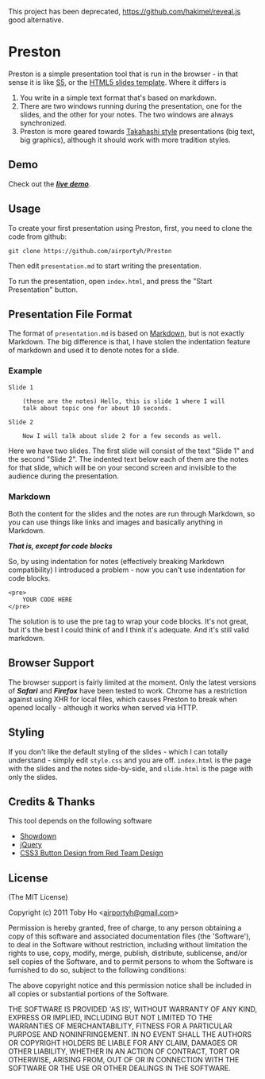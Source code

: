 This project has been deprecated, https://github.com/hakimel/reveal.js good alternative.

Preston
=======

Preston is a simple presentation tool that is run in the browser - in that sense it
is like [S5](http://meyerweb.com/eric/tools/s5/), or the [HTML5 slides template](http://code.google.com/p/html5slides/). Where it differs is

1. You write in a simple text format that's based on markdown.
2. There are two windows running during the presentation, one for the slides, and the other for your notes. The two windows are always synchronized.
3. Preston is more geared towards [Takahashi style](http://presentationzen.blogs.com/presentationzen/2005/09/living_large_ta.html) presentations (big text, big graphics), although it should work with more tradition styles.

Demo
----

Check out the ***[live demo](http://airportyh.github.com/Preston/)***.

Usage
-----

To create your first presentation using Preston, first, you need to clone the code
from github:

    git clone https://github.com/airportyh/Preston

Then edit `presentation.md` to start writing the presentation.

To run the presentation, open `index.html`, and press the "Start Presentation" button.

Presentation File Format
------------------------

The format of `presentation.md` is based on [Markdown](http://daringfireball.net/projects/markdown/syntax), but is not exactly
Markdown. The big difference is that, I have stolen the indentation feature of markdown
and used it to denote notes for a slide.

### Example

    Slide 1

        (these are the notes) Hello, this is slide 1 where I will
        talk about topic one for about 10 seconds.

    Slide 2

        Now I will talk about slide 2 for a few seconds as well.

Here we have two slides. The first slide will consist of the text "Slide 1" and the second
"Slide 2". The indented text below each of them are the notes for that slide, which
will be on your second screen and invisible to the audience during the presentation.

### Markdown

Both the content for the slides and the notes are run through Markdown,
so you can use things like links and images and basically anything in Markdown.

***That is, except for code blocks***

So, by using indentation for notes (effectively breaking Markdown compatibility)
I introduced a problem - now you can't use indentation for code blocks.

    <pre>
        YOUR CODE HERE
    </pre>

The solution is to use the pre tag to wrap your code blocks. It's not great,
but it's the best I could think of and I think it's adequate. And it's still
valid markdown.

Browser Support
---------------

The browser support is fairly limited at the moment. Only the latest versions of
***Safari*** and ***Firefox*** have been tested to work. Chrome has a restriction against
using XHR for local files, which causes Preston to break when opened locally - although it
works when served via HTTP.

Styling
-------

If you don't like the default styling of the slides - which I can totally understand -
simply edit `style.css` and you are off. `index.html` is the page with the slides and the
notes side-by-side, and `slide.html` is the page with only the slides.

Credits & Thanks
----------------

This tool depends on the following software

- [Showdown](https://github.com/coreyti/showdown)
- [jQuery](http://jquery.com)
- [CSS3 Button Design from Red Team Design](http://www.red-team-design.com/wp-content/uploads/2011/09/awesome-css3-buttons.html)

License
-------

(The MIT License)

Copyright (c) 2011 Toby Ho &lt;airportyh@gmail.com&gt;

Permission is hereby granted, free of charge, to any person obtaining a copy of this software and associated documentation files (the 'Software'), to deal in the Software without restriction, including without limitation the rights to use, copy, modify, merge, publish, distribute, sublicense, and/or sell copies of the Software, and to permit persons to whom the Software is furnished to do so, subject to the following conditions:

The above copyright notice and this permission notice shall be included in all copies or substantial portions of the Software.

THE SOFTWARE IS PROVIDED 'AS IS', WITHOUT WARRANTY OF ANY KIND, EXPRESS OR IMPLIED, INCLUDING BUT NOT LIMITED TO THE WARRANTIES OF MERCHANTABILITY, FITNESS FOR A PARTICULAR PURPOSE AND NONINFRINGEMENT. IN NO EVENT SHALL THE AUTHORS OR COPYRIGHT HOLDERS BE LIABLE FOR ANY CLAIM, DAMAGES OR OTHER LIABILITY, WHETHER IN AN ACTION OF CONTRACT, TORT OR OTHERWISE, ARISING FROM, OUT OF OR IN CONNECTION WITH THE SOFTWARE OR THE USE OR OTHER DEALINGS IN THE SOFTWARE.
